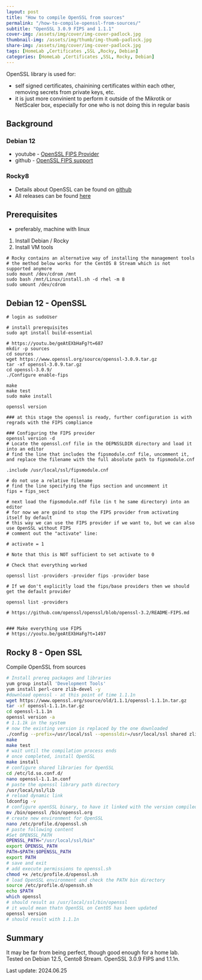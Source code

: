 ```yaml
---
layout: post
title: "How to compile OpenSSL from sources"
permalink: "/how-to-compile-openssl-from-sources/"
subtitle: "OpenSSL 3.0.9 FIPS and 1.1.1"
cover-img: /assets/img/cover/img-cover-padlock.jpg
thumbnail-img: /assets/img/thumb/img-thumb-padlock.jpg
share-img: /assets/img/cover/img-cover-padlock.jpg
tags: [HomeLab ,Certificates ,SSL ,Rocky, Debian]
categories: [HomeLab ,Certificates ,SSL, Rocky, Debian]
---
```

OpenSSL library is used for:
* self signed certificates, chainining certificates within each other, removing secrets from private keys, etc. 
* it is just more convinient to perform it outside of the Mikrotik or NetScaler box, especially for one who is not doing this in regular basis

## Background

### Debian 12

* youtube - [OpenSSL FIPS Provider](https://www.youtube.com/watch?v=geAtEXbHaFg)
* github - [OpenSSL FIPS support](https://github.com/openssl/openssl/blob/openssl-3.2/README-FIPS.md)

### Rocky8

* Details about OpenSSL can be found on [github](https://github.com/openssl/openssl)
* All releases can be found [here](https://www.openssl.org/source/old/)

## Prerequisites

+ preferably, machine with linux

1. Install Debian / Rocky
2. Install VM tools

```shell
# Rocky contains an alternative way of installing the management tools
# the method below works for the CentOS 8 Stream which is not supported anymore
sudo mount /dev/cdrom /mnt
sudo bash /mnt/Linux/install.sh -d rhel -m 8
sudo umount /dev/cdrom
```

## Debian 12 - OpenSSL

```shell
# login as sudoUser

# install prerequisites
sudo apt install build-essential

# https://youtu.be/geAtEXbHaFg?t=687
mkdir -p sources
cd sources
wget https://www.openssl.org/source/openssl-3.0.9.tar.gz
tar -xf openssl-3.0.9.tar.gz 
cd openssl-3.0.9/
./Configure enable-fips

make
make test
sudo make install

openssl version

### at this stage the openssl is ready, further configuration is with regrads with the FIPS compliance

### Configuring the FIPS provider
openssl version -d
# Locate the openssl.cnf file in the OEPNSSLDIR directory and load it into an editor
# find the line that includes the fipsmodule.cnf file, uncomment it, and replace the filename with the full absolute path to fipsmodule.cnf

.include /usr/local/ssl/fipsmodule.cnf

# do not use a relative filename
# find the line specifying the fips section and uncomment it
fips = fips_sect

# next load the fipsmodule.ndf file (in t he same directory) into an editor
# for now we are goind to stop the FIPS provider from activating itself by default
# this way we can use the FIPS provider if we want to, but we can also use OpenSSL without FIPS
# comment out the "activate" line:

# activate = 1

# Note that this is NOT sufficient to set activate to 0

# Check that everything worked

openssl list -providers -provider fips -provider base

# If we don't explicitly load the fips/base providers then we should get the default provider

openssl list -providers

# https://github.com/openssl/openssl/blob/openssl-3.2/README-FIPS.md


### Make everything use FIPS
# https://youtu.be/geAtEXbHaFg?t=1497
```

## Rocky 8 - Open SSL

Compile OpenSSL from sources

```bash
# Install prereq packages and libraries
yum group install 'Development Tools'
yum install perl-core zlib-devel -y
#download openssl - at this point of time 1.1.1n
wget https://www.openssl.org/source/old/1.1.1/openssl-1.1.1n.tar.gz
tar -xf openssl-1.1.1n.tar.gz
cd openssl-1.1.1n
openssl version -a
# 1.1.1k in the system
# now the existing version is replaced by the one downloaded
./config --prefix=/usr/local/ssl --openssldir=/usr/local/ssl shared zlib
make
make test
# wait until the compilation process ends
# once completed, install OpenSSL
make install
# configure shared libraries for OpenSSL
cd /etc/ld.so.conf.d/
nano openssl-1.1.1n.conf
# paste the openssl library path directory
/usr/local/ssl/lib
# reload dynamic link
ldconfig -v
# configure openSSL binary, to have it linked with the version compiled
mv /bin/openssl /bin/openssl.org
# create new environment for OpenSSL
nano /etc/profile.d/openssl.sh
# paste following content
#Set OPENSSL_PATH
OPENSSL_PATH="/usr/local/ssl/bin"
export OPENSSL_PATH
PATH=$PATH:$OPENSSL_PATH
export PATH
# save and exit
# add execute permissions to openssl.sh
chmod +x /etc/profile.d/openssl.sh
# load OpenSSL environment and check the PATH bin directory
source /etc/profile.d/openssh.sh
echo $PATH
which openssl
# should result as /usr/local/ssl/bin/openssl
# it would mean thatn OpenSSL on CentOS has been updated
openssl version
# should result with 1.1.1n
```

## Summary

It may be far from being perfect, though good enough for a home lab.
Tested on Debian 12.5, Cento8 Stream. OpenSSL 3.0.9 FIPS and 1.1.1n.

Last update: 2024.06.25
